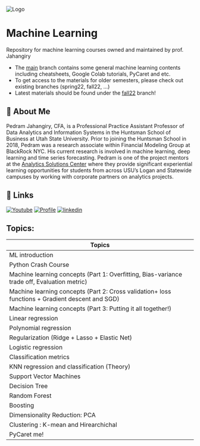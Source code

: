 ![Logo](https://upload.wikimedia.org/wikipedia/commons/4/44/Huntsman-Wordmark-with-USU-Blue.gif?style=centerme) 


# Machine Learning

Repository for machine learning courses owned and maintained by prof. Jahangiry

* The [main](https://github.com/PJalgotrader/Machine_Learning-USU/tree/main) branch contains some general machine learning contents including cheatsheets, Google Colab tutorials, PyCaret and etc.
* To get access to the materials for older semesters, please check out existing branches (spring22, fall22, ...) 
* Latest materials should be found under the [fall22](https://github.com/PJalgotrader/Machine_Learning-USU/tree/fall22) branch!


## 🚀 About Me

Pedram Jahangiry, CFA,  is a Professional Practice Assistant Professor of Data Analytics and Information Systems in the Huntsman School of Business at Utah State University. Prior to joining the Huntsman School in 2018, Pedram was a research associate within Financial Modeling Group at BlackRock NYC. His current research is involved in machine learning, deep learning and time series forecasting. 
Pedram is one of the project mentors at the [Analytics Solutions Center](https://huntsman.usu.edu/asc/index) where they provide significant experiential learning opportunities for students from across USU’s Logan and Statewide campuses by working with corporate partners on analytics projects.



## 🔗 Links
[![Youtube](https://img.shields.io/badge/youtube_channel-1DA1F2?style=for-the-badge&logo=youtube&logoColor=white&color=red)](https://www.youtube.com/channel/UCNDElcuuyX-2pSatVBDpJJQ)
[![Profile](https://img.shields.io/badge/profiole-000?style=for-the-badge&logo=ko-fi&logoColor=white)](https://huntsman.usu.edu/directory/jahangiry-pedram)
[![linkedin](https://img.shields.io/badge/linkedin-0A66C2?style=for-the-badge&logo=linkedin&logoColor=white)](https://www.linkedin.com/in/pedram-jahangiry-cfa-5778015a)


## Topics:

| Topics                                                                                     |
|--------------------------------------------------------------------------------------------------|
| ML introduction                                                                                  |
| Python Crash Course                                                                              |
| Machine learning concepts (Part 1: Overfitting, Bias-variance trade off, Evaluation metric)      |
| Machine learning concepts (Part 2:  Cross validation+ loss functions + Gradient descent and SGD) |
| Machine learning concepts (Part 3: Putting it all together!)                                     |
| Linear regression                                                          |
| Polynomial regression                                              |
| Regularization (Ridge + Lasso + Elastic Net)                                           |
| Logistic regression                                                                      |
| Classification metrics                                                                           |
| KNN regression and classification (Theory)                                                       |
| Support Vector Machines                                       |
| Decision Tree                                                                 |
| Random Forest                                                                           |
| Boosting                                                       |
| Dimensionality Reduction: PCA                                                           |
| Clustering : K-mean and Hirearchichal                                                  |
| PyCaret me!                                                                                      |

